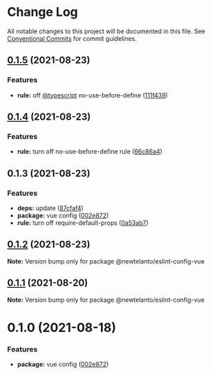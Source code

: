 # Change Log

All notable changes to this project will be documented in this file.
See [Conventional Commits](https://conventionalcommits.org) for commit guidelines.

## [0.1.5](https://github.com/newtelanto/eslint-config/compare/v0.1.4...v0.1.5) (2021-08-23)


### Features

* **rule:** off [@typescript](https://github.com/typescript) no-use-before-define ([111f439](https://github.com/newtelanto/eslint-config/commit/111f4390536fc6d57c90ac70e5471cf54eeb7c6c))





## [0.1.4](https://github.com/newtelanto/eslint-config/compare/v0.1.3...v0.1.4) (2021-08-23)


### Features

* **rule:** turn off no-use-before-define rule ([66c86a4](https://github.com/newtelanto/eslint-config/commit/66c86a45fc45d7327d7cb96ad478630697620863))





## 0.1.3 (2021-08-23)


### Features

* **deps:** update ([87cfaf4](https://github.com/newtelanto/eslint-config/commit/87cfaf493180030fd6e6ea0b79d847b69d7ff03b))
* **package:** vue config ([002e872](https://github.com/newtelanto/eslint-config/commit/002e8724911530a140735c5259ff4d060809561d))
* **rule:** turn off require-default-props ([0a53ab7](https://github.com/newtelanto/eslint-config/commit/0a53ab792254251462d3ea99c824f2369e853970))





## [0.1.2](https://github.com/newtelanto/eslint-config/compare/@newtelanto/eslint-config-vue@0.1.1...@newtelanto/eslint-config-vue@0.1.2) (2021-08-23)

**Note:** Version bump only for package @newtelanto/eslint-config-vue





## [0.1.1](https://github.com/newtelanto/eslint-config/compare/@newtelanto/eslint-config-vue@0.1.0...@newtelanto/eslint-config-vue@0.1.1) (2021-08-20)

**Note:** Version bump only for package @newtelanto/eslint-config-vue





# 0.1.0 (2021-08-18)


### Features

* **package:** vue config ([002e872](https://github.com/newtelanto/eslint-config/commit/002e8724911530a140735c5259ff4d060809561d))
